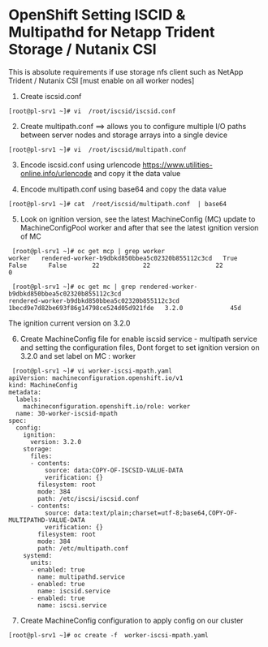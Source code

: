 # OpenShift Setting ISCID & Multipathd for Netapp Trident Storage / Nutanix CSI
This is absolute requirements if use storage nfs client such as NetApp Trident / Nutanix CSI [must enable on all worker nodes]

1. Create iscsid.conf 
```
[root@pl-srv1 ~]# vi  /root/iscsid/iscsid.conf 

```

2. Create multipath.conf  ==> allows you to configure multiple I/O paths between server nodes and storage arrays into a single device

```
[root@pl-srv1 ~]# vi  /root/iscsid/multipath.conf 

```

3. Encode iscsid.conf using urlencode https://www.utilities-online.info/urlencode and copy it the  data value


4. Encode multipath.conf using base64 and copy the data value

```
[root@pl-srv1 ~]# cat  /root/iscsid/multipath.conf  | base64

```

5. Look on ignition version, see the latest MachineConfig (MC) update to MachineConfigPool worker and after that see the latest ignition version of MC 

```
 [root@pl-srv1 ~]# oc get mcp | grep worker
worker   rendered-worker-b9dbkd850bbea5c02320b855112c3cd   True      False      False       22            22                  22                    0

 [root@pl-srv1 ~]# oc get mc | grep rendered-worker-b9dbkd850bbea5c02320b855112c3cd
rendered-worker-b9dbkd850bbea5c02320b855112c3cd   1becd9e7d82be693f86g14798ce524d05d921fde   3.2.0             45d 

```
The ignition current version on  3.2.0 


6. Create MachineConfig file for enable iscsid service - multipath service and setting the configuration files, Dont forget to set ignition version on 3.2.0 and set label on MC :  worker

```
 [root@pl-srv1 ~]# vi worker-iscsi-mpath.yaml
apiVersion: machineconfiguration.openshift.io/v1
kind: MachineConfig
metadata:
  labels:
    machineconfiguration.openshift.io/role: worker
  name: 30-worker-iscsid-mpath
spec:
  config:
    ignition:
      version: 3.2.0
    storage:
      files:
      - contents:
          source: data:COPY-OF-ISCSID-VALUE-DATA
          verification: {}
        filesystem: root
        mode: 384
        path: /etc/iscsi/iscsid.conf
      - contents:
          source: data:text/plain;charset=utf-8;base64,COPY-OF-MULTIPATHD-VALUE-DATA
          verification: {}
        filesystem: root
        mode: 384
        path: /etc/multipath.conf
    systemd:
      units:
      - enabled: true
        name: multipathd.service
      - enabled: true
        name: iscsid.service
      - enabled: true
        name: iscsi.service
```

7. Create MachineConfig configuration to apply config on our cluster

```
[root@pl-srv1 ~]# oc create -f  worker-iscsi-mpath.yaml

```
